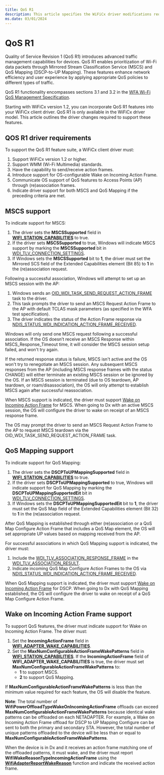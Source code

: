```yaml
---
title: QoS R1
description: This article specifies the WiFiCx driver modifications required for QoS R1 features, including MSCS and QoS Mapping.
ms.date: 03/01/2024
---
```


# QoS R1

Quality of Service Revision 1 (QoS R1) introduces advanced traffic management capabilities for devices. QoS R1 enables prioritization of Wi-Fi data packets through Mirrored Stream Classification Service (MSCS) and QoS Mapping (DSCP-to-UP Mapping). These features enhance network efficiency and user experience by applying appropriate QoS policies to different types of traffic. 

QoS R1 functionality encompasses sections 3.1 and 3.2 in the [WFA Wi-Fi QoS Management Specification](https://www.wi-fi.org/file/wi-fi-qos-management-specification).

Starting with WiFiCx version 1.2, you can incorporate QoS R1 features into your WiFiCx client driver. QoS R1 is only available in the WiFiCx driver model. This article outlines the driver changes required to support these features.

## QOS R1 driver requirements

To support the QoS R1 feature suite, a WiFiCx client driver must:

1.	Support WiFiCx version 1.2 or higher.
1.	Support WMM (Wi-Fi Multimedia) standards.
1.	Have the capability to send/receive action frames.
1.	Introduce support for OS-configurable Wake on Incoming Action Frame.
1.	Communicate OS support of QoS features to Access Points (AP) through (re)association frames.
1.	Indicate driver support for both MSCS and QoS Mapping if the preceding criteria are met.

## MSCS support

To indicate support for MSCS:

1. The driver sets the **MSCSSupported** field in [**WIFI_STATION_CAPABILITIES**](/windows-hardware/drivers/ddi/wificx/ns-wificx-wifi_station_capabilities) to true. 
1. If the driver sets **MSCSSupported** to true,  Windows will indicate MSCS support by marking the **MSCSSupported** bit in [WDI_TLV_CONNECTION_SETTINGS](wdi-tlv-connection-settings.md). 
1. If Windows sets the **MSCSSupported** bit to **1**, the driver must set the Mirrored SCS field of the Extended Capabilities element (Bit 85) to **1** in the (re)association request.

Following a successful association, Windows will attempt to set up an MSCS session with the AP:
 
1. Windows sends an [OID_WDI_TASK_SEND_REQUEST_ACTION_FRAME](oid-wdi-task-send-request-action-frame.md) task to the driver. 
1. This task prompts the driver to send an MSCS Request Action Frame to the AP with default TCLAS mask parameters (as specified in the WFA test specification). 
1. The driver indicates the status of the Action Frame response via [NDIS_STATUS_WDI_INDICATION_ACTION_FRAME_RECEIVED](ndis-status-wdi-indication-action-frame-received.md). 

Windows will only send one MSCS request following a successful association. If the OS doesn’t receive an MSCS Response within MSCS_Response_Timeout time, it will consider the MSCS session setup failed, and won't try again. 

If the returned response status is failure, MSCS isn't active and the OS won't try to renegotiate an MSCS session. Any subsequent MSCS responses from the AP (including MSCS response frames with the status CHANGE) will either terminate an existing MSCS session or be ignored by the OS. If an MSCS session is terminated (due to OS teardown, AP teardown, or roam/disassociation), the OS will only attempt to establish MSCS again after successful reassociation.

When MSCS support is indicated, the driver must support [Wake on Incoming Action Frame](#wake-on-incoming-action-frame-support) for MSCS. When going to Dx with an active MSCS session, the OS will configure the driver to wake on receipt of an MSCS response frame.

The OS may prompt the driver to send an MSCS Request Action Frame to the AP to request MSCS teardown via the OID_WDI_TASK_SEND_REQUEST_ACTION_FRAME task.

## QoS Mapping support

To indicate support for QoS Mapping:

1. The driver sets the **DSCPToUPMappingSupported** field in [**WIFI_STATION_CAPABILITIES**](/windows-hardware/drivers/ddi/wificx/ns-wificx-wifi_station_capabilities) to true. 
1. If the driver sets **DSCPToUPMappingSupported** to true, Windows will indicate support for QoS Mapping by marking the **DSCPToUPMappingSupportedEit** bit in [WDI_TLV_CONNECTION_SETTINGS](wdi-tlv-connection-settings.md). 
1. If Windows sets the **DSCPToUPMappingSupportedEit** bit to **1**, the driver must set the QoS Map field of the Extended Capabilities element (Bit 32) to **1** in the (re)association request.

After QoS Mapping is established through either (re)association or a QoS Map Configure Action Frame that includes a QoS Map element, the OS will set appropriate UP values based on mapping received from the AP. 

For successful associations in which QoS Mapping support is indicated, the driver must:
1. Include the [WDI_TLV_ASSOCIATION_RESPONSE_FRAME](wdi-tlv-association-response-frame.md) in the [WDI_TLV_ASSOCIATION_RESULT](wdi-tlv-association-result.md). 
1. Indicate incoming QoS Map Configure Action Frames to the OS via  [NDIS_STATUS_WDI_INDICATION_ACTION_FRAME_RECEIVED](ndis-status-wdi-indication-action-frame-received.md).

When QoS Mapping support is indicated, the driver must support [Wake on Incoming Action Frame](#wake-on-incoming-action-frame) for DSCP. When going to Dx with QoS Mapping established, the OS will configure the driver to wake on receipt of a QoS Map Configure Action Frame.

## Wake on Incoming Action Frame support

To support QoS features, the driver must indicate support for Wake on Incoming Action Frame. The driver must:
1. Set the **IncomingActionFrame** field in [**WIFI_ADAPTER_WAKE_CAPABILITIES**](/windows-hardware/drivers/ddi/wificx/ns-wificx-wifi_adapter_wake_capabilities).
1. Set the **MaxNumConfigurableActionFrameWakePatterns** field in [**WIFI_STATION_CAPABILITIES**](/windows-hardware/drivers/ddi/wificx/ns-wificx-wifi_station_capabilities). If the **IncomingActionFrame** field of **WIFI_ADAPTER_WAKE_CAPABILITIES** is true, the driver must set **MaxNumConfigurableActionFrameWakePatterns** to:
    * **1** to support MSCS.
    * **2** to support QoS Mapping.

If **MaxNumConfigurableActionFrameWakePatterns** is less than the minimum value required for each feature, the OS will disable the feature.

**Note**: The total number of **WifiPowerOffloadTypeWakeOnIncomingActionFrame** offloads can exceed **MaxNumConfigurableActionFrameWakePatterns** because identical wake patterns can be offloaded on each NETADAPTER. For example, a Wake on Incoming Action Frame offload for DSCP to UP Mapping Configure can be sent to both the primary and secondary STA. However, the total number of unique patterns offloaded to the device will be less than or equal to **MaxNumConfigurableActionFrameWakePatterns**. 

When the device is in Dx and it receives an action frame matching one of the offloaded patterns, it must wake, and the driver must report **WifiWakeReasonTypeIncomingActionFrame** using the [**WifiAdapterReportWakeReason**](/windows-hardware/drivers/ddi/wificx/nf-wificx-wifiadapterreportwakereason) function and indicate the received action frame.
